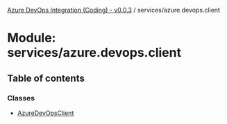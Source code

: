 [Azure DevOps Integration (Coding) - v0.0.3](../README.md) / services/azure.devops.client

# Module: services/azure.devops.client

## Table of contents

### Classes

- [AzureDevOpsClient](../classes/services_azure_devops_client.AzureDevOpsClient.md)
